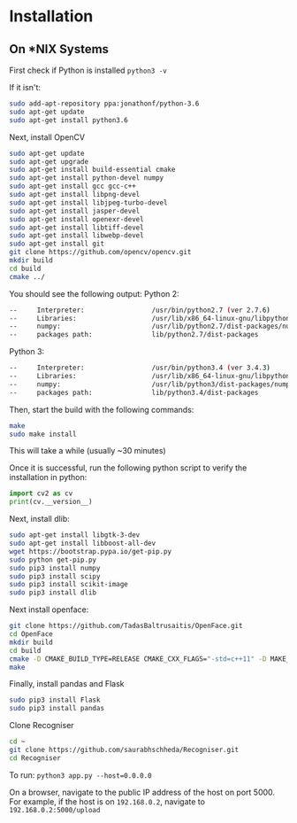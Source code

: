 # Installation
## On *NIX Systems
First check if Python is installed
`python3 -v`

If it isn't:
```bash
sudo add-apt-repository ppa:jonathonf/python-3.6
sudo apt-get update
sudo apt-get install python3.6
```

Next, install OpenCV
```bash
sudo apt-get update
sudo apt-get upgrade
sudo apt-get install build-essential cmake
sudo apt-get install python-devel numpy
sudo apt-get install gcc gcc-c++
sudo apt-get install libpng-devel
sudo apt-get install libjpeg-turbo-devel
sudo apt-get install jasper-devel
sudo apt-get install openexr-devel
sudo apt-get install libtiff-devel
sudo apt-get install libwebp-devel
sudo apt-get install git
git clone https://github.com/opencv/opencv.git
mkdir build
cd build
cmake ../
```

You should see the following output:
Python 2:
```bash
--     Interpreter:                 /usr/bin/python2.7 (ver 2.7.6)
--     Libraries:                   /usr/lib/x86_64-linux-gnu/libpython2.7.so (ver 2.7.6)
--     numpy:                       /usr/lib/python2.7/dist-packages/numpy/core/include (ver 1.8.2)
--     packages path:               lib/python2.7/dist-packages
```
Python 3:
```bash
--     Interpreter:                 /usr/bin/python3.4 (ver 3.4.3)
--     Libraries:                   /usr/lib/x86_64-linux-gnu/libpython3.4m.o (ver 3.4.3)
--     numpy:                       /usr/lib/python3/dist-packages/numpy/core/nclude (ver 1.8.2)
--     packages path:               lib/python3.4/dist-packages
```
Then, start the build with the following commands:
```bash
make
sudo make install
```
This will take a while (usually ~30 minutes)

Once it is successful, run the following python script to verify the installation in python:
```python
import cv2 as cv
print(cv.__version__)
```

Next, install dlib:
```bash
sudo apt-get install libgtk-3-dev
sudo apt-get install libboost-all-dev
wget https://bootstrap.pypa.io/get-pip.py
sudo python get-pip.py
sudo pip3 install numpy
sudo pip3 install scipy
sudo pip3 install scikit-image
sudo pip3 install dlib
```

Next install openface:
```bash
git clone https://github.com/TadasBaltrusaitis/OpenFace.git
cd OpenFace 
mkdir build
cd build
cmake -D CMAKE_BUILD_TYPE=RELEASE CMAKE_CXX_FLAGS="-std=c++11" -D MAKE_EXE_LINKER_FLAGS="-std=c++11" ..
make
```

Finally, install pandas and Flask
```bash
sudo pip3 install Flask
sudo pip3 install pandas
```

Clone Recogniser
```bash
cd ~
git clone https://github.com/saurabhschheda/Recogniser.git
cd Recogniser
```

To run:
`python3 app.py --host=0.0.0.0`

On a browser, navigate to the public IP address of the host on port 5000.
For example, if the host is on `192.168.0.2`, navigate to `192.168.0.2:5000/upload`
